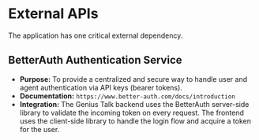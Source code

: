 # External APIs

The application has one critical external dependency.

## BetterAuth Authentication Service
*   **Purpose:** To provide a centralized and secure way to handle user and agent authentication via API keys (bearer tokens).
*   **Documentation:** `https://www.better-auth.com/docs/introduction`
*   **Integration:** The Genius Talk backend uses the BetterAuth server-side library to validate the incoming token on every request. The frontend uses the client-side library to handle the login flow and acquire a token for the user.
